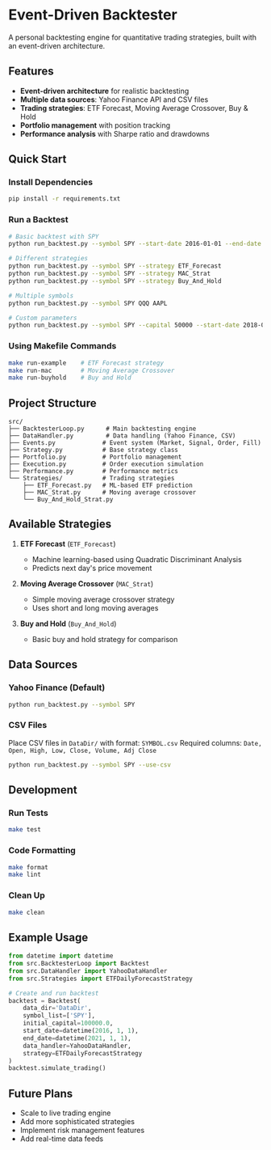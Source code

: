 # Event-Driven Backtester

A personal backtesting engine for quantitative trading strategies, built with an event-driven architecture.

## Features

- **Event-driven architecture** for realistic backtesting
- **Multiple data sources**: Yahoo Finance API and CSV files
- **Trading strategies**: ETF Forecast, Moving Average Crossover, Buy & Hold
- **Portfolio management** with position tracking
- **Performance analysis** with Sharpe ratio and drawdowns

## Quick Start

### Install Dependencies
```bash
pip install -r requirements.txt
```

### Run a Backtest
```bash
# Basic backtest with SPY
python run_backtest.py --symbol SPY --start-date 2016-01-01 --end-date 2021-01-01

# Different strategies
python run_backtest.py --symbol SPY --strategy ETF_Forecast
python run_backtest.py --symbol SPY --strategy MAC_Strat
python run_backtest.py --symbol SPY --strategy Buy_And_Hold

# Multiple symbols
python run_backtest.py --symbol SPY QQQ AAPL

# Custom parameters
python run_backtest.py --symbol SPY --capital 50000 --start-date 2018-01-01 --end-date 2023-01-01
```

### Using Makefile Commands
```bash
make run-example    # ETF Forecast strategy
make run-mac        # Moving Average Crossover
make run-buyhold    # Buy and Hold
```

## Project Structure

```
src/
├── BacktesterLoop.py      # Main backtesting engine
├── DataHandler.py         # Data handling (Yahoo Finance, CSV)
├── Events.py             # Event system (Market, Signal, Order, Fill)
├── Strategy.py           # Base strategy class
├── Portfolio.py          # Portfolio management
├── Execution.py          # Order execution simulation
├── Performance.py        # Performance metrics
└── Strategies/           # Trading strategies
    ├── ETF_Forecast.py   # ML-based ETF prediction
    ├── MAC_Strat.py      # Moving average crossover
    └── Buy_And_Hold_Strat.py
```

## Available Strategies

1. **ETF Forecast** (`ETF_Forecast`)
   - Machine learning-based using Quadratic Discriminant Analysis
   - Predicts next day's price movement

2. **Moving Average Crossover** (`MAC_Strat`)
   - Simple moving average crossover strategy
   - Uses short and long moving averages

3. **Buy and Hold** (`Buy_And_Hold`)
   - Basic buy and hold strategy for comparison

## Data Sources

### Yahoo Finance (Default)
```bash
python run_backtest.py --symbol SPY
```

### CSV Files
Place CSV files in `DataDir/` with format: `SYMBOL.csv`
Required columns: `Date, Open, High, Low, Close, Volume, Adj Close`

```bash
python run_backtest.py --symbol SPY --use-csv
```

## Development

### Run Tests
```bash
make test
```

### Code Formatting
```bash
make format
make lint
```

### Clean Up
```bash
make clean
```

## Example Usage

```python
from datetime import datetime
from src.BacktesterLoop import Backtest
from src.DataHandler import YahooDataHandler
from src.Strategies import ETFDailyForecastStrategy

# Create and run backtest
backtest = Backtest(
    data_dir='DataDir',
    symbol_list=['SPY'],
    initial_capital=100000.0,
    start_date=datetime(2016, 1, 1),
    end_date=datetime(2021, 1, 1),
    data_handler=YahooDataHandler,
    strategy=ETFDailyForecastStrategy
)
backtest.simulate_trading()
```

## Future Plans

- Scale to live trading engine
- Add more sophisticated strategies
- Implement risk management features
- Add real-time data feeds
